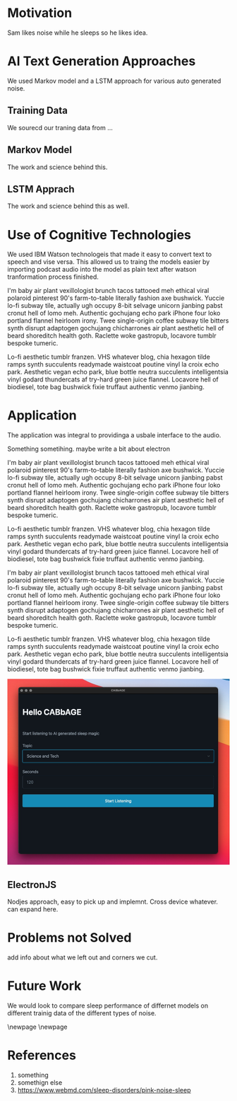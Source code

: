 # Motivation

Sam likes noise while he sleeps so he likes idea.

# AI Text Generation Approaches

We used Markov model and a LSTM approach for various auto generated noise.

## Training Data

We sourecd our traning data from ...

## Markov Model

The work and science behind this.

## LSTM Apprach

The work and science behind this as well.

# Use of Cognitive Technologies

We used IBM Watson technologeis that made it easy to convert text to speech and
vise versa. This allowed us to traing the models easier by importing podcast
audio into the model as plain text after watson tranformation process finished.

I'm baby air plant vexillologist brunch tacos tattooed meh ethical viral
polaroid pinterest 90's farm-to-table literally fashion axe bushwick. Yuccie
lo-fi subway tile, actually ugh occupy 8-bit selvage unicorn jianbing pabst
cronut hell of lomo meh. Authentic gochujang echo park iPhone four loko
portland flannel heirloom irony. Twee single-origin coffee subway tile bitters
synth disrupt adaptogen gochujang chicharrones air plant aesthetic hell of
beard shoreditch health goth. Raclette woke gastropub, locavore tumblr bespoke
tumeric.

Lo-fi aesthetic tumblr franzen. VHS whatever blog, chia hexagon tilde ramps
synth succulents readymade waistcoat poutine vinyl la croix echo park.
Aesthetic vegan echo park, blue bottle neutra succulents intelligentsia vinyl
godard thundercats af try-hard green juice flannel. Locavore hell of biodiesel,
tote bag bushwick fixie truffaut authentic venmo jianbing.

# Application

The application was integral to providinga a usbale interface to the audio.

Something sometihing. maybe write a bit about electron

I'm baby air plant vexillologist brunch tacos tattooed meh ethical viral
polaroid pinterest 90's farm-to-table literally fashion axe bushwick. Yuccie
lo-fi subway tile, actually ugh occupy 8-bit selvage unicorn jianbing pabst
cronut hell of lomo meh. Authentic gochujang echo park iPhone four loko
portland flannel heirloom irony. Twee single-origin coffee subway tile bitters
synth disrupt adaptogen gochujang chicharrones air plant aesthetic hell of
beard shoreditch health goth. Raclette woke gastropub, locavore tumblr bespoke
tumeric.

Lo-fi aesthetic tumblr franzen. VHS whatever blog, chia hexagon tilde ramps
synth succulents readymade waistcoat poutine vinyl la croix echo park.
Aesthetic vegan echo park, blue bottle neutra succulents intelligentsia vinyl
godard thundercats af try-hard green juice flannel. Locavore hell of biodiesel,
tote bag bushwick fixie truffaut authentic venmo jianbing.

I'm baby air plant vexillologist brunch tacos tattooed meh ethical viral
polaroid pinterest 90's farm-to-table literally fashion axe bushwick. Yuccie
lo-fi subway tile, actually ugh occupy 8-bit selvage unicorn jianbing pabst
cronut hell of lomo meh. Authentic gochujang echo park iPhone four loko
portland flannel heirloom irony. Twee single-origin coffee subway tile bitters
synth disrupt adaptogen gochujang chicharrones air plant aesthetic hell of
beard shoreditch health goth. Raclette woke gastropub, locavore tumblr bespoke
tumeric.

Lo-fi aesthetic tumblr franzen. VHS whatever blog, chia hexagon tilde ramps
synth succulents readymade waistcoat poutine vinyl la croix echo park.
Aesthetic vegan echo park, blue bottle neutra succulents intelligentsia vinyl
godard thundercats af try-hard green juice flannel. Locavore hell of biodiesel,
tote bag bushwick fixie truffaut authentic venmo jianbing.

![Image](./images/app-screenshot.jpg)

## ElectronJS

Nodjes approach, easy to pick up and implemnt. Cross device whatever. can expand here.

# Problems not Solved

add info about what we left out and corners we cut.

# Future Work

We would look to compare sleep performance of differnet models on different
trainig data of the different types of noise.

\newpage
\newpage

# References

1. something
2. somethign else
3. https://www.webmd.com/sleep-disorders/pink-noise-sleep
